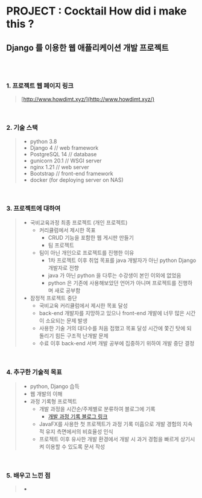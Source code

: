 # PROJECT : Cocktail How did i make this ?

## Django 를 이용한 웹 애플리케이션 개발 프로젝트


<br><br>


### 1. 프로젝트 웹 페이지 링크
> [http://www.howdimt.xyz/](http://www.howdimt.xyz/)


<br>

### 2. 기술 스택
>
> * python 3.8
> * Django 4 // web framework
> * PostgreSQL 14 // database
> * gunicorn 20.1 // WSGI server
> * nginx 1.21 // web server
> * Bootstrap // front-end framework
> * docker (for deploying server on NAS)

<br>

### 3. 프로젝트에 대하여
> * 국비교육과정 최종 프로젝트 (개인 프로젝트)
>   * 커리큘럼에서 제시한 목표
>     * CRUD 기능을 포함한 웹 게시판 만들기
>     * 팀 프로젝트
>   * 팀이 아닌 개인으로 프로젝트를 진행한 이유
>     * 1차 프로젝트 이후 취업 목표를 java 개발자가 아닌 python Django 개발자로 전향
>     * java 가 아닌 python 을 다루는 수강생이 본인 이외에 없었음
>     * python 은 기존에 사용해보았던 언어가 아니며 프로젝트를 진행하며 새로 공부함
> * 잠정적 프로젝트 중단
>   * 국비교육 커리큘럼에서 제시한 목표 달성
>   * back-end 개발자를 지망하고 있으나 front-end 개발에 너무 많은 시간이 소요되는 문제 발생
>   * 사용한 기술 거의 대다수를 처음 접했고 목표 달성 시간에 쫓긴 탓에 되돌리기 힘든 구조적 난개발 문제 
>   * 수료 이후 back-end 서버 개발 공부에 집중하기 위하여 개발 중단 결정  

<br>

### 4. 추구한 기술적 목표
>   * python, Django 습득
>   * 웹 개발의 이해
>   * 과정 기록형 프로젝트
>     * 개발 과정을 시간순/주제별로 분류하여 블로그에 기록
>       * [개발 과정 기록 블로그 링크]()
>     * JavaFX를 사용한 첫 프로젝트가 과정 기록 미흡으로 개발 경험의 지속적 유지 측면에서의 비효율성 인식 
>     * 프로젝트 이후 유사한 개발 환경에서 개발 시 과거 경험을 빠르게 상기시켜 이용할 수 있도록 문서 작성  

<br>

### 5. 배우고 느낀 점
> * 